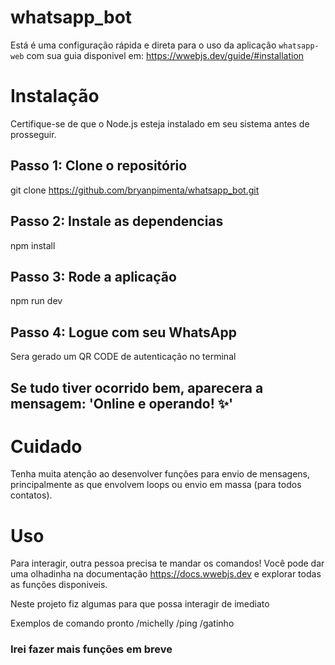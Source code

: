 # whatsapp_bot
Está é uma configuração rápida e direta para o uso da aplicação `whatsapp-web` com sua guia disponivel em: https://wwebjs.dev/guide/#installation

# Instalação
Certifique-se de que o Node.js esteja instalado em seu sistema antes de prosseguir.

## Passo 1: Clone o repositório
git clone https://github.com/bryanpimenta/whatsapp_bot.git

## Passo 2: Instale as dependencias
npm install

## Passo 3: Rode a aplicação
npm run dev

## Passo 4: Logue com seu WhatsApp

Sera gerado um QR CODE de autenticação no terminal

## Se tudo tiver ocorrido bem, aparecera a mensagem: 'Online e operando! ✨'

# Cuidado
Tenha muita atenção ao desenvolver funções para envio de mensagens, principalmente as que envolvem loops ou envio em massa (para todos contatos).

# Uso
Para interagir, outra pessoa precisa te mandar os comandos! 
Você pode dar uma olhadinha na documentação https://docs.wwebjs.dev e explorar todas as funções disponiveis.

Neste projeto fiz algumas para que possa interagir de imediato

Exemplos de comando pronto
/michelly
/ping
/gatinho

### Irei fazer mais funções em breve
